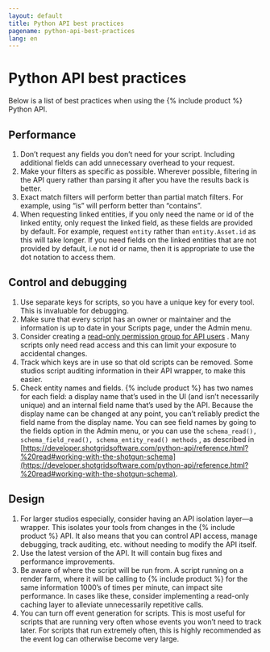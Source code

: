 ```yaml
---
layout: default
title: Python API best practices
pagename: python-api-best-practices
lang: en
---
```


# Python API best practices


Below is a list of best practices when using the {% include product %} Python API.

## Performance

1.  Don’t request any fields you don’t need for your script. Including additional fields can add unnecessary overhead to your request.
2.  Make your filters as specific as possible. Wherever possible, filtering in the API query rather than parsing it after you have the results back is better.
3.  Exact match filters will perform better than partial match filters. For example, using “is” will perform better than “contains”.
4.  When requesting linked entities, if you only need the name or id of the linked entity, only request the linked field, as these fields are provided by default. For example, request `entity` rather than `entity.Asset.id` as this will take longer. If you need fields on the linked entities that are not provided by default, i.e not id or name, then it is appropriate to use the dot notation to access them. 

## Control and debugging

1.  Use separate keys for scripts, so you have a unique key for every tool. This is invaluable for debugging.
2.  Make sure that every script has an owner or maintainer and the information is up to date in your Scripts page, under the Admin menu.
3.  Consider creating a [read-only permission group for API users](https://developer.shotgridsoftware.com/bbae2ca7/) . Many scripts only need read access and this can limit your exposure to accidental changes.
4.  Track which keys are in use so that old scripts can be removed. Some studios script auditing information in their API wrapper, to make this easier.
5.  Check entity names and fields. {% include product %} has two names for each field: a display name that’s used in the UI (and isn’t necessarily unique) and an internal field name that’s used by the API. Because the display name can be changed at any point, you can’t reliably predict the field name from the display name. You can see field names by going to the fields option in the Admin menu, or you can use the `schema_read(), schema_field_read(), schema_entity_read() methods` , as described in [https://developer.shotgridsoftware.com/python-api/reference.html?%20read#working-with-the-shotgun-schema](https://developer.shotgridsoftware.com/python-api/reference.html?%20read#working-with-the-shotgun-schema).

## Design

1.  For larger studios especially, consider having an API isolation layer—a wrapper. This isolates your tools from changes in the {% include product %} API. It also means that you can control API access, manage debugging, track auditing, etc. without needing to modify the API itself.
2.  Use the latest version of the API. It will contain bug fixes and performance improvements.
3.  Be aware of where the script will be run from. A script running on a render farm, where it will be calling to {% include product %} for the same information 1000’s of times per minute, can impact site performance. In cases like these, consider implementing a read-only caching layer to alleviate unnecessarily repetitive calls.
4.  You can turn off event generation for scripts. This is most useful for scripts that are running very often whose events you won’t need to track later. For scripts that run extremely often, this is highly recommended as the event log can otherwise become very large.